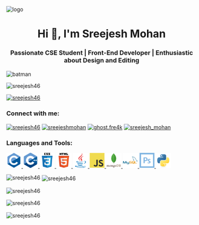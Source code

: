 ![logo](https://64.media.tumblr.com/65c99f9e6a6f2d1107aa42981c6f7e10/babe1329c35e219c-d9/s1280x1920/630295775dc2c8da197ae504db0e00fc13bf272d.jpg)
<h1 align="center">Hi 👋, I'm Sreejesh Mohan</h1>
<h3 align="center">Passionate CSE Student | Front-End Developer | Enthusiastic about Design and Editing</h3>

<img align = "center" alt="batman" width ="400" src="https://giffiles.alphacoders.com/493/49363.gif">

<p align="left"> <img src="https://komarev.com/ghpvc/?username=sreejesh46&label=Profile%20views&color=0e75b6&style=flat" alt="sreejesh46" /> </p>

<p align="left"> <a href="https://twitter.com/sreejesh46" target="blank"><img src="https://img.shields.io/twitter/follow/sreejesh46?logo=twitter&style=for-the-badge" alt="sreejesh46" /></a> </p>

<h3 align="left">Connect with me:</h3>
<p align="left">
<a href="https://twitter.com/sreejesh46" target="blank"><img align="center" src="https://raw.githubusercontent.com/rahuldkjain/github-profile-readme-generator/master/src/images/icons/Social/twitter.svg" alt="sreejesh46" height="30" width="40" /></a>
<a href="https://linkedin.com/in/sreejeshmohan" target="blank"><img align="center" src="https://raw.githubusercontent.com/rahuldkjain/github-profile-readme-generator/master/src/images/icons/Social/linked-in-alt.svg" alt="sreejeshmohan" height="30" width="40" /></a>
<a href="https://instagram.com/ghost.fre4k" target="blank"><img align="center" src="https://raw.githubusercontent.com/rahuldkjain/github-profile-readme-generator/master/src/images/icons/Social/instagram.svg" alt="ghost.fre4k" height="30" width="40" /></a>
<a href="https://www.codechef.com/users/sreejesh_mohan" target="blank"><img align="center" src="https://cdn.jsdelivr.net/npm/simple-icons@3.1.0/icons/codechef.svg" alt="sreejesh_mohan" height="30" width="40" /></a>
</p>

<h3 align="left">Languages and Tools:</h3>
<p align="left"> <a href="https://www.cprogramming.com/" target="_blank" rel="noreferrer"> <img src="https://raw.githubusercontent.com/devicons/devicon/master/icons/c/c-original.svg" alt="c" width="40" height="40"/> </a> <a href="https://www.w3schools.com/cpp/" target="_blank" rel="noreferrer"> <img src="https://raw.githubusercontent.com/devicons/devicon/master/icons/cplusplus/cplusplus-original.svg" alt="cplusplus" width="40" height="40"/> </a> <a href="https://www.w3schools.com/css/" target="_blank" rel="noreferrer"> <img src="https://raw.githubusercontent.com/devicons/devicon/master/icons/css3/css3-original-wordmark.svg" alt="css3" width="40" height="40"/> </a> <a href="https://www.w3.org/html/" target="_blank" rel="noreferrer"> <img src="https://raw.githubusercontent.com/devicons/devicon/master/icons/html5/html5-original-wordmark.svg" alt="html5" width="40" height="40"/> </a> <a href="https://www.java.com" target="_blank" rel="noreferrer"> <img src="https://raw.githubusercontent.com/devicons/devicon/master/icons/java/java-original.svg" alt="java" width="40" height="40"/> </a> <a href="https://developer.mozilla.org/en-US/docs/Web/JavaScript" target="_blank" rel="noreferrer"> <img src="https://raw.githubusercontent.com/devicons/devicon/master/icons/javascript/javascript-original.svg" alt="javascript" width="40" height="40"/> </a> <a href="https://www.mongodb.com/" target="_blank" rel="noreferrer"> <img src="https://raw.githubusercontent.com/devicons/devicon/master/icons/mongodb/mongodb-original-wordmark.svg" alt="mongodb" width="40" height="40"/> </a> <a href="https://www.mysql.com/" target="_blank" rel="noreferrer"> <img src="https://raw.githubusercontent.com/devicons/devicon/master/icons/mysql/mysql-original-wordmark.svg" alt="mysql" width="40" height="40"/> </a> <a href="https://www.photoshop.com/en" target="_blank" rel="noreferrer"> <img src="https://raw.githubusercontent.com/devicons/devicon/master/icons/photoshop/photoshop-line.svg" alt="photoshop" width="40" height="40"/> </a> <a href="https://www.python.org" target="_blank" rel="noreferrer"> <img src="https://raw.githubusercontent.com/devicons/devicon/master/icons/python/python-original.svg" alt="python" width="40" height="40"/> </a> </p>

<p><img align="left" src="https://github-readme-stats.vercel.app/api/top-langs?username=sreejesh46&show_icons=true&locale=en&layout=compact" alt="sreejesh46" /></p>

<p>&nbsp;<img align="center" src="https://github-readme-stats.vercel.app/api?username=sreejesh46&show_icons=true&locale=en" alt="sreejesh46" /></p>

<p><img align="center" src="https://github-readme-streak-stats.herokuapp.com/?user=sreejesh46&" alt="sreejesh46" /></p>

<p><img align="center" src="https://github-readme-stats.vercel.app/api/top-langs?username=sreejesh46&show_icons=true&locale=en&layout=compact" alt="sreejesh46" /></p>

<p><img align="center" src="https://github-readme-streak-stats.herokuapp.com/?user=sreejesh46&" alt="sreejesh46" /></p>

